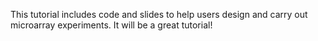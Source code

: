 This tutorial includes code and slides to help users design and carry out microarray experiments. It will be a great tutorial!
